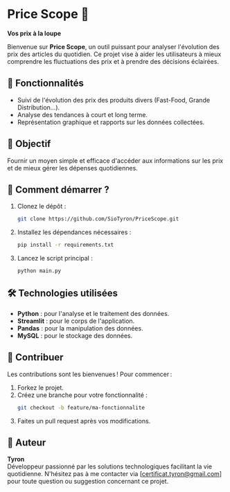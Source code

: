 # Price Scope 🧐
**Vos prix à la loupe**

Bienvenue sur **Price Scope**, un outil puissant pour analyser l'évolution des prix des articles du quotidien. Ce projet vise à aider les utilisateurs à mieux comprendre les fluctuations des prix et à prendre des décisions éclairées.

## 🌟 Fonctionnalités
- Suivi de l'évolution des prix des produits divers (Fast-Food, Grande Distribution...).
- Analyse des tendances à court et long terme.
- Représentation graphique et rapports sur les données collectées.

## 🎯 Objectif
Fournir un moyen simple et efficace d'accéder aux informations sur les prix et de mieux gérer les dépenses quotidiennes.

## 🚀 Comment démarrer ?
1. Clonez le dépôt :
   ```bash
   git clone https://github.com/SioTyron/PriceScope.git
   ```
2. Installez les dépendances nécessaires :
   ```bash
   pip install -r requirements.txt
   ```
3. Lancez le script principal :
   ```bash
   python main.py
   ```

## 🛠️ Technologies utilisées
- **Python** : pour l'analyse et le traitement des données.
- **Streamlit** : pour le corps de l'application.
- **Pandas** : pour la manipulation des données.
- **MySQL** : pour le stockage des données.

## 🤝 Contribuer
Les contributions sont les bienvenues ! Pour commencer :
1. Forkez le projet.
2. Créez une branche pour votre fonctionnalité :
   ```bash
   git checkout -b feature/ma-fonctionnalite
   ```
3. Faites un pull request après vos modifications.

## 👤 Auteur
**Tyron**  
Développeur passionné par les solutions technologiques facilitant la vie quotidienne. N'hésitez pas à me contacter via [certificat.tyron@gmail.com] pour toute question ou suggestion concernant ce projet.
